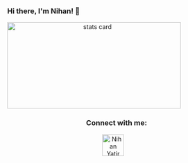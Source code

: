 ### Hi there, I'm Nihan! 👋

<a align= "center" href="https://github.com/nihanyatir">
  <img alt= "stats card" height="200px" width="400" src="https://github-readme-stats.vercel.app/api?username=nihanyatir&theme=cobalt&show_icons=true&count_private=true&hide=stars,prs,issues,contribs" />  
</a>

<h3 align="center">Connect with me:</h3>
<p align="center">
<a href="https://www.linkedin.com/in/nihanyatir/" target="blank"><img align="center" src="https://www.flaticon.com/free-icon/linkedin_1384046?term=social%20media%20linkedin&page=1&position=3&page=1&position=3&related_id=1384046&origin=search" alt="Nihan Yatir" height="50" width="50" /></a>&nbsp;&nbsp;&nbsp;&nbsp;
</a>
</p>

<!--
**nihanyatir/nihanyatir** is a ✨ _special_ ✨ repository because its `README.md` (this file) appears on your GitHub profile.

Here are some ideas to get you started:

- 🔭 I’m currently working on ...
- 🌱 I’m currently learning ...
- 👯 I’m looking to collaborate on ...
- 🤔 I’m looking for help with ...
- 💬 Ask me about ...
- 📫 How to reach me: ...
- 😄 Pronouns: ...
- ⚡ Fun fact: ...
-->
